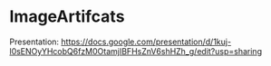 # ImageArtifcats

Presentation: https://docs.google.com/presentation/d/1kuj-l0sENOyYHcobQ6fzM0OtamjIBFHsZnV6shHZh_g/edit?usp=sharing
